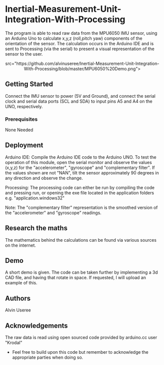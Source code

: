 # Inertial-Measurement-Unit-Integration-With-Processing

The program is able to read raw data from the MPU6050 IMU sensor, using an Arduino Uno to calculate x,y,z (roll,pitch yaw) components of the orientation of the sensor. The calculation occurs in the Arduino IDE and is sent to Processing (via the serial) to present a visual representation of the sensor to the user.

<p align="center">
  src="https://github.com/alvinuseree/Inertial-Measurement-Unit-Integration-With-Processing/blob/master/MPU6050%20Demo.png">
</p>

## Getting Started

Connect the IMU sensor to power (5V and Ground), and connect the serial clock and serial data ports (SCL and SDA) to input pins A5 and A4 on the UNO, respectively. 

### Prerequisites

None Needed

## Deployment

Arduino IDE:
Compile the Arduino IDE code to the Arduino UNO. To test the operation of this module, open the serial monitor and observe the values (x,y,z) for the "accelerometer", "gyroscope" and "complementary filter". If the values shown are not "NAN", tilt the sensor approximately 90 degrees in any direction and observe the change.

Processing:
The processing code can either be run by compiling the code and pressing run, or opening the exe file located in the application folders e.g. "application.windows32"

Note: The "complementary filter" representation is the smoothed version of the "accelerometer" and "gyroscope" readings.

## Research the maths

The mathematics behind the calculations can be found via various sources on the internet. 

## Demo

A short demo is given. The code can be taken further by implementing a 3d CAD file, and having that rotate in space. If requested, I will upload an example of this.

## Authors
Alvin Useree

## Acknowledgements 
The raw data is read using open sourced code provided by arduino.cc user "Krodal"

- Feel free to build upon this code but remember to acknowledge the appropriate parties when doing so.


